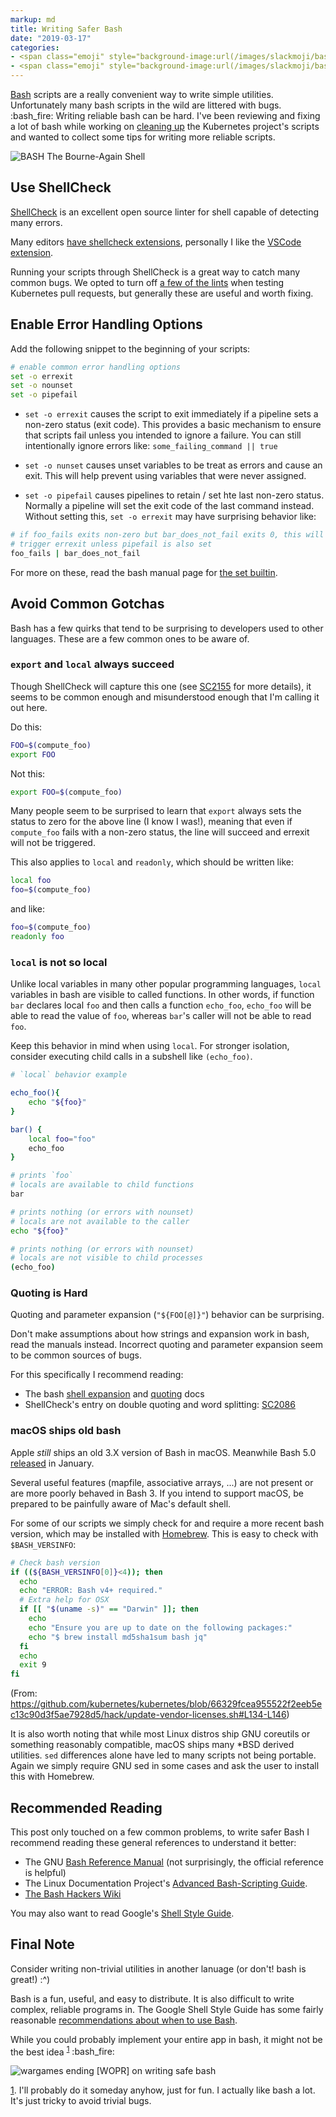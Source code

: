 ```yaml
---
markup: md
title: Writing Safer Bash
date: "2019-03-17"
categories:
- <span class="emoji" style="background-image:url(/images/slackmoji/bash_fire.png)" title=":bash_fire:"/>:bash_fire:</span>
- <span class="emoji" style="background-image:url(/images/slackmoji/bash.png)" title=":bash:"/>:bash:</span>
---
```


[Bash] scripts are a really convenient way to write simple utilities.
Unfortunately many bash scripts in the wild are littered with bugs. <span class="emoji" style="background-image:url(/images/slackmoji/bash_fire.png)" title=":bash_fire:"/>:bash_fire:</span> Writing
reliable bash can be hard. I've been reviewing and fixing a lot of bash while
working on [cleaning up] the Kubernetes project's scripts and wanted to collect
some tips for writing more reliable scripts.

<img alt="BASH The Bourne-Again Shell" class="centered" src="/images/bash-logo-web.png">

## Use ShellCheck

[ShellCheck][shellcheck] is an excellent open source linter for shell 
capable of detecting many errors.

Many editors [have shellcheck extensions], personally I like the [VSCode extension].

Running your scripts through ShellCheck is a great way to catch many common bugs.
We opted to turn off [a few of the lints][disabled lints] when testing Kubernetes
pull requests, but generally these are useful and worth fixing.

## Enable Error Handling Options

Add the following snippet to the beginning of your scripts:

```bash
# enable common error handling options
set -o errexit
set -o nounset
set -o pipefail
```

- `set -o errexit` causes the script to exit immediately if a pipeline sets a 
non-zero status (exit code). This provides a basic mechanism to ensure that 
scripts fail unless you intended to ignore a failure. 
You can still intentionally ignore errors like: `some_failing_command || true`

- `set -o nunset` causes unset variables to be treat as errors and cause an exit.
This will help prevent using variables that were never assigned.

- `set -o pipefail` causes pipelines to retain / set hte last non-zero status.
Normally a pipeline will set the exit code of the last command instead. Without
setting this, `set -o errexit` may have surprising behavior like:  
```bash
# if foo_fails exits non-zero but bar_does_not_fail exits 0, this will not
# trigger errexit unless pipefail is also set
foo_fails | bar_does_not_fail
```

For more on these, read the bash manual page for [the set builtin].


## Avoid Common Gotchas

Bash has a few quirks that tend to be surprising to developers used to other
languages. These are a few common ones to be aware of.

### `export` and `local` always succeed

Though ShellCheck will capture this one (see [SC2155] for more details), it seems
to be common enough and misunderstood enough that I'm calling it out here.

Do this:
```bash
FOO=$(compute_foo)
export FOO
```

Not this:
```bash
export FOO=$(compute_foo)
```

Many people seem to be surprised to learn that `export` always sets the 
status to zero for the above line (I know I was!), meaning that even if 
`compute_foo` fails with a non-zero status, the line will succeed and errexit
will not be triggered.

This also applies to `local` and `readonly`, which should be written like:
```bash
local foo
foo=$(compute_foo)
```

and like:
```bash
foo=$(compute_foo)
readonly foo
```


### `local` is not so local

Unlike local variables in many other popular programming languages, `local`
variables in bash are visible to called functions. In other words, if function
`bar` declares local `foo` and then calls a function `echo_foo`, `echo_foo` will
be able to read the value of `foo`, whereas `bar`'s caller will not be able to
read `foo`.

Keep this behavior in mind when using `local`. For stronger isolation,
consider executing child calls in a subshell like `(echo_foo)`.

```bash
# `local` behavior example

echo_foo(){
    echo "${foo}"
}

bar() {
    local foo="foo"
    echo_foo
}

# prints `foo`
# locals are available to child functions
bar

# prints nothing (or errors with nounset)
# locals are not available to the caller
echo "${foo}" 

# prints nothing (or errors with nounset)
# locals are not visible to child processes
(echo_foo)
```


### Quoting is Hard

Quoting and parameter expansion (`"${FOO[@]}"`) behavior can be surprising.

Don't make assumptions about how strings and expansion work in bash, read the
manuals instead. Incorrect quoting and parameter expansion seem to be common
sources of bugs.

For this specifically I recommend reading:

- The bash [shell expansion] and [quoting] docs
- ShellCheck's entry on double quoting and word splitting: [SC2086]

### macOS ships old bash

Apple _still_ ships an old 3.X version of Bash in macOS. Meanwhile Bash 5.0 
[released][bash 5 release] in January.

Several useful features (mapfile, associative arrays, ...) are not
present or are more poorly behaved in Bash 3. If you intend to support macOS, be
prepared to be painfully aware of Mac's default shell.

For some of our scripts we simply check for and require a more recent bash
version, which may be installed with [Homebrew]. This is easy to check with
`$BASH_VERSINFO`:

```bash
# Check bash version
if ((${BASH_VERSINFO[0]}<4)); then
  echo
  echo "ERROR: Bash v4+ required."
  # Extra help for OSX
  if [[ "$(uname -s)" == "Darwin" ]]; then
    echo
    echo "Ensure you are up to date on the following packages:"
    echo "$ brew install md5sha1sum bash jq"
  fi
  echo
  exit 9
fi
```
(From: https://github.com/kubernetes/kubernetes/blob/66329fcea955522f2eeb5ec13c90d3f5ae7928d5/hack/update-vendor-licenses.sh#L134-L146)

It is also worth noting that while most Linux distros ship GNU coreutils or 
something reasonably compatible, macOS ships many *BSD derived utilities.
`sed` differences alone have led to many scripts not being portable. Again we
simply require GNU sed in some cases and ask the user to install this with Homebrew.

## Recommended Reading

This post only touched on a few common problems, to write safer Bash I 
recommend reading these general references to understand it better:

- The GNU [Bash Reference Manual][Bash Reference Manual] (not surprisingly, the official reference is helpful)
- The Linux Documentation Project's [Advanced Bash-Scripting Guide].
- [The Bash Hackers Wiki]

You may also want to read Google's [Shell Style Guide].

## Final Note

Consider writing non-trivial utilities in another lanuage (or don't! bash is great!) :^)

Bash is a fun, useful, and easy to distribute.
It is also difficult to write complex, reliable programs in.
The Google Shell Style Guide has some fairly reasonable [recommendations about when to use Bash][when to use bash].

While you could probably implement your entire app in bash, it might not be the
best idea <sup><a href="#1">1</a></sup> <span class="emoji" style="background-image:url(/images/slackmoji/bash_fire.png)" title=":bash_fire:"/>:bash_fire:</span>

<img alt="wargames ending" src="/images/Wargames_Ending.jpg">
<span class="centered-text block italic">[WOPR] on writing safe bash</span>

<a href="#1"><span id="1">1</span></a>. I'll probably do it someday anyhow, just for fun. I actually like bash a lot. It's just tricky to avoid trivial bugs.

[Bash]: https://en.wikipedia.org/wiki/Bash_(Unix_shell)
[cleaning up]: https://github.com/kubernetes/kubernetes/issues/72956
[shellcheck]: https://www.shellcheck.net/
[disabled lints]: https://github.com/kubernetes/kubernetes/blob/f873d2a0567057ebe8eaa19526513d4e265055e3/hack/verify-shellcheck.sh#L34-L41
[have shellcheck extensions]: https://github.com/koalaman/shellcheck#in-your-editor
[VSCode extension]: https://github.com/timonwong/vscode-shellcheck
[SC2155]: https://github.com/koalaman/shellcheck/wiki/SC2155
[SC2086]: https://github.com/koalaman/shellcheck/wiki/SC2086
[shell expansion]: https://www.gnu.org/software/bash/manual/html_node/Shell-Expansions.html#Shell-Expansions
[quoting]: https://www.gnu.org/software/bash/manual/html_node/Quoting.html
[Advanced Bash-Scripting Guide]: http://tldp.org/LDP/abs/html/index.html
[Bash Reference Manual]: https://www.gnu.org/software/bash/manual/html_node/index.html#SEC_Contents
[The Bash Hackers Wiki]: https://wiki.bash-hackers.org/
[Homebrew]: https://brew.sh/
[bash 5 release]: https://lists.gnu.org/archive/html/bug-bash/2019-01/msg00063.html
[arithmetic expansion]: https://www.gnu.org/software/bash/manual/html_node/Arithmetic-Expansion.html
[Shell Style Guide]: https://google.github.io/styleguide/shell.xml
[when to use bash]: https://google.github.io/styleguide/shell.xml?showone=When_to_use_Shell#When_to_use_Shell
[the set builtin]: https://www.gnu.org/software/bash/manual/html_node/The-Set-Builtin.html
[WOPR]: https://en.wikipedia.org/wiki/WarGames
